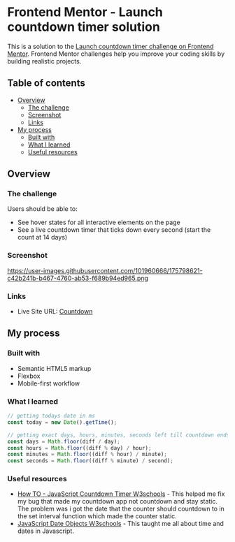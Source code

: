 # Frontend Mentor - Launch countdown timer solution

This is a solution to the [Launch countdown timer challenge on Frontend Mentor](https://www.frontendmentor.io/challenges/launch-countdown-timer-N0XkGfyz-). Frontend Mentor challenges help you improve your coding skills by building realistic projects. 

## Table of contents

- [Overview](#overview)
  - [The challenge](#the-challenge)
  - [Screenshot](#screenshot)
  - [Links](#links)
- [My process](#my-process)
  - [Built with](#built-with)
  - [What I learned](#what-i-learned)
  - [Useful resources](#useful-resources)

## Overview

### The challenge

Users should be able to:

- See hover states for all interactive elements on the page
- See a live countdown timer that ticks down every second (start the count at 14 days)

### Screenshot

https://user-images.githubusercontent.com/101960666/175798621-c42b241b-b467-4760-ab53-f689b94ed965.png

### Links

- Live Site URL: [Countdown](https://happi89.github.io/countdown/)

## My process

### Built with

- Semantic HTML5 markup
- Flexbox
- Mobile-first workflow

### What I learned

```js
// getting todays date in ms 
const today = new Date().getTime();

// getting exact days, hours, minutes, seconds left till countdown ends.
const days = Math.floor(diff / day);
const hours = Math.floor((diff % day) / hour);
const minutes = Math.floor((diff % hour) / minute);
const seconds = Math.floor((diff % minute) / second);
```

### Useful resources

- [How TO - JavaScript Countdown Timer W3schools](https://www.w3schools.com/howto/howto_js_countdown.asp) - This helped me fix my bug that made my countdown app not countdown and stay static. The problem was i got the date that the counter should countdown to in the set interval function which made the counter static.
- [JavaScript Date Objects W3schools](https://www.w3schools.com/js/js_dates.asp) - This taught me all about time and dates in Javascript.
